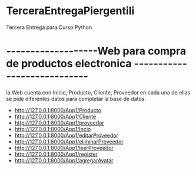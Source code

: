 # TerceraEntregaPiergentili
Tercera Entrega para Curso Python

# -------------------Web para compra de productos electronica ----------------------------
la Web cuenta con Inicio, Producto, Cliente, Proveedor
en cada una de ellas se pide diferentes datos para completar la base de datos.
- http://127.0.0.1:8000/App1/Producto
- http://127.0.0.1:8000/App1/Cliente
- http://127.0.0.1:8000/App1/proveedor
- http://127.0.0.1:8000/App1/Incio
- http://127.0.0.1:8000/App1/editarProveedor
- http://127.0.0.1:8000/App1/eliminarProveedor
- http://127.0.0.1:8000/App1/leerProveedor
- http://127.0.0.1:8000/App1/register
- http://127.0.0.1:8000/App1/agregarAvatar








